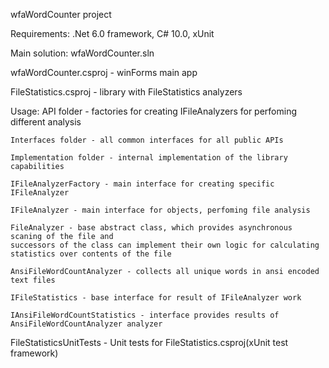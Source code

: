 wfaWordCounter project

Requirements: .Net 6.0 framework, C# 10.0, xUnit

Main solution: wfaWordCounter.sln

wfaWordCounter.csproj - winForms main app 

FileStatistics.csproj - library with FileStatistics analyzers

Usage: 
	API folder - factories for creating IFileAnalyzers for perfoming different analysis

	Interfaces folder - all common interfaces for all public APIs

	Implementation folder - internal implementation of the library capabilities

	IFileAnalyzerFactory - main interface for creating specific IFileAnalyzer

	IFileAnalyzer - main interface for objects, perfoming file analysis

	FileAnalyzer - base abstract class, which provides asynchronous scaning of the file and 
	successors of the class can implement their own logic for calculating statistics over contents of the file

	AnsiFileWordCountAnalyzer - collects all unique words in ansi encoded text files

	IFileStatistics - base interface for result of IFileAnalyzer work

	IAnsiFileWordCountStatistics - interface provides results of AnsiFileWordCountAnalyzer analyzer

FileStatisticsUnitTests - Unit tests for FileStatistics.csproj(xUnit test framework)